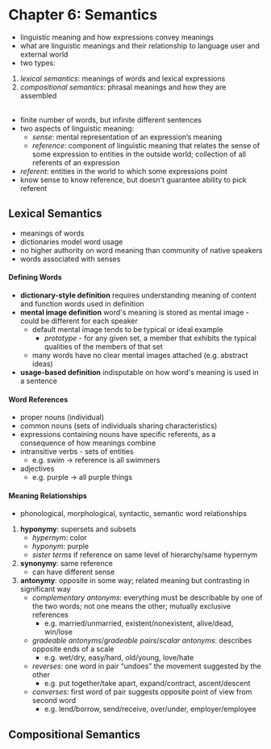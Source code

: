 # Chapter 6: Semantics
- linguistic meaning and how expressions convey meanings
- what are linguistic meanings and their relationship to language user and external world
- two types:
1. _lexical semantics_: meanings of words and lexical expressions
2. _compositional semantics_: phrasal meanings and how they are assembled
<br><br>
- finite number of words, but infinite different sentences
- two aspects of linguistic meaning:
	- _sense_: mental representation of an expression’s meaning
	- _reference_: component of linguistic meaning that relates the sense of some expression to entities in the outside world; collection of all referents of an expression
- _referent_: entities in the world to which some expressions point
- know sense to know reference, but doesn't guarantee ability to pick referent

## Lexical Semantics
- meanings of words
- dictionaries model word usage
- no higher authority on word meaning than community of native speakers
- words associated with senses

#### Defining Words
- **dictionary-style definition** requires understanding meaning of content and function words used in definition
- **mental image definition** word's meaning is stored as mental image - could be different for each speaker
	- default mental image tends to be typical or ideal example
		- _prototype_ - for any given set, a member that exhibits the typical qualities of the members of that set
	- many words have no clear mental images attached (e.g. abstract ideas)
- **usage-based definition** indisputable on how word's meaning is used in a sentence

#### Word References
- proper nouns (individual)
- common nouns (sets of individuals sharing characteristics)
- expressions containing nouns have specific referents, as a consequence of how meanings combine
- intransitive verbs - sets of entities
	- e.g. swim -> reference is all swimmers
- adjectives
	- e.g. purple -> all purple things

#### Meaning Relationships
- phonological, morphological, syntactic, semantic word relationships
1. **hyponymy**: supersets and subsets
	- _hypernym_: color
	- _hyponym_: purple
	- _sister terms_ if reference on same level of hierarchy/same hypernym
2. **synonymy**: same reference
	- can have different sense
3. **antonymy**: opposite in some way; related meaning but contrasting in significant way
	- _complementary antonyms_: everything must be describable by one of the two words; not one means the other; mutually exclusive references
		- e.g. married/unmarried, existent/nonexistent, alive/dead, win/lose
	- _gradeable antonyms_/_gradeable pairs_/_scalar antonyms_: describes opposite ends of a scale
		- e.g. wet/dry, easy/hard, old/young, love/hate
	- _reverses_: one word in pair “undoes” the movement suggested by the other
		- e.g. put together/take apart, expand/contract, ascent/descent
	- _converses_: first word of pair suggests opposite point of view from second word
		- e.g. lend/borrow, send/receive, over/under, employer/employee

## Compositional Semantics
